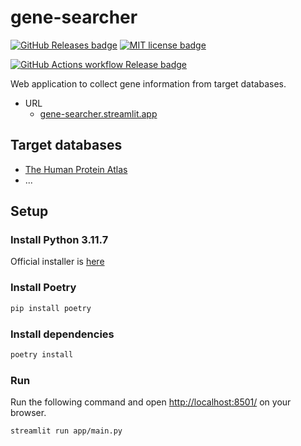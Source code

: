 # gene-searcher

[![GitHub Releases badge][github-releases-badge]][github-releases-url]
[![MIT license badge][mit-badge]][mit-url]

<!-- [![GitHub Actions workflow CI badge][github-actions-ci-badge]][github-actions-ci-url] -->

[![GitHub Actions workflow Release badge][github-actions-release-badge]][github-actions-release-url]

[github-releases-badge]: https://img.shields.io/github/release/nukopy/gene-searcher.svg
[github-releases-url]: https://github.com/nukopy/gene-searcher/releases/
[mit-badge]: https://img.shields.io/badge/license-MIT-blue.svg
[mit-url]: https://github.com/nukopy/gene-searcher/blob/main/LICENSE

<!-- [github-actions-ci-badge]: https://github.com/nukopy/gene-searcher/actions/workflows/ci.yml/badge.svg?branch=main -->
<!-- [github-actions-ci-url]: https://github.com/nukopy/gene-searcher/actions/workflows/ci.yml?query=branch:main -->

[github-actions-release-badge]: https://github.com/nukopy/gene-searcher/actions/workflows/release.yml/badge.svg?branch=main
[github-actions-release-url]: https://github.com/nukopy/gene-searcher/actions/workflows/release.yml?query=branch:main

Web application to collect gene information from target databases.

- URL
  - [gene-searcher.streamlit.app](https://gene-searcher.streamlit.app/)

## Target databases

- [The Human Protein Atlas](https://www.proteinatlas.org)
- ...

## Setup

### Install Python 3.11.7

Official installer is [here](https://www.python.org/downloads/release/python-3117/)

### Install Poetry

```sh
pip install poetry
```

### Install dependencies

```sh
poetry install
```

### Run

Run the following command and open [http://localhost:8501/](http://localhost:8501/) on your browser.

```sh
streamlit run app/main.py
```
